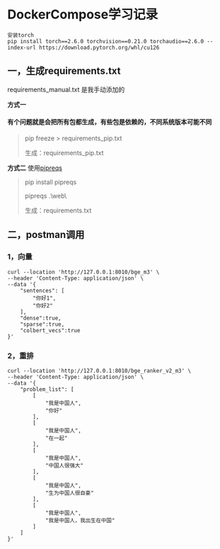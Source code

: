 # DockerCompose学习记录

```
安装torch
pip install torch==2.6.0 torchvision==0.21.0 torchaudio==2.6.0 --index-url https://download.pytorch.org/whl/cu126
```

## 一，生成requirements.txt

requirements_manual.txt
是我手动添加的

**方式一**

#### 有个问题就是会把所有包都生成，有些包是依赖的，不同系统版本可能不同

> pip freeze > requirements_pip.txt
>
> 生成：requirements_pip.txt

**方式二**
使用[pipreqs](https://github.com/bndr/pipreqs)
> pip install pipreqs
>
> pipreqs .\web\
>
> 生成：requirements.txt

## 二，postman调用

### 1，向量

```
curl --location 'http://127.0.0.1:8010/bge_m3' \
--header 'Content-Type: application/json' \
--data '{
    "sentences": [
        "你好1",
        "你好2"
    ],
    "dense":true,
    "sparse":true,
    "colbert_vecs":true
}'
```

### 2，重排

```
curl --location 'http://127.0.0.1:8010/bge_ranker_v2_m3' \
--header 'Content-Type: application/json' \
--data '{
    "problem_list": [
        [
            "我是中国人",
            "你好"
        ],
        [
            "我是中国人",
            "在一起"
        ],
        [
            "我是中国人",
            "中国人很强大"
        ],
        [
            "我是中国人",
            "生为中国人很自豪"
        ],
        [
            "我是中国人",
            "我是中国人，我出生在中国"
        ]
    ]
}'
```

